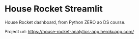 # House Rocket Streamlit
House Rocket dashboard, from Python ZERO ao DS course.

Project url: https://house-rocket-analytics-app.herokuapp.com/

